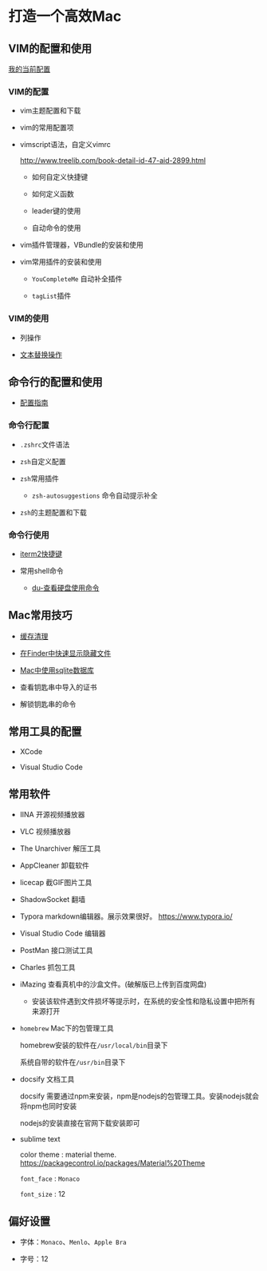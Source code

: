 # 打造一个高效Mac

## VIM的配置和使用

[我的当前配置](/vi_editor/my_configration.md)

### VIM的配置

* vim主题配置和下载

* vim的常用配置项

* vimscript语法，自定义vimrc

    http://www.treelib.com/book-detail-id-47-aid-2899.html

    * 如何自定义快捷键

    * 如何定义函数

    * leader键的使用

    * 自动命令的使用

* vim插件管理器，VBundle的安装和使用

* vim常用插件的安装和使用

    * `YouCompleteMe` 自动补全插件

    * `tagList`插件

### VIM的使用

* 列操作

* [文本替换操作](/vi_editor/vim_replace.md)

## 命令行的配置和使用

* [配置指南](/command_line_tool/command_line_tool_guide.md)

### 命令行配置

* `.zshrc`文件语法

* `zsh`自定义配置

* `zsh`常用插件

    * `zsh-autosuggestions` 命令自动提示补全

* `zsh`的主题配置和下载

### 命令行使用

* [iterm2快捷键](/command_line_tool/iterm2_keymap.md)

* 常用shell命令

    * [du-查看硬盘使用命令](/command_line_tool/diskusage_command.md)

## Mac常用技巧

 * [缓存清理](/frequently_used_skill/缓存清理.md)

 * [在Finder中快速显示隐藏文件](/frequently_used_skill/frequently-used.md?id=finder中快速显示隐藏文件)

 * [Mac中使用sqlite数据库](/frequently_used_skill/how_to_use_sqlite.md)

 * 查看钥匙串中导入的证书

 * 解锁钥匙串的命令

 ## 常用工具的配置

* XCode

* Visual Studio Code

## 常用软件

 * IINA 开源视频播放器

 * VLC 视频播放器

 * The Unarchiver 解压工具

 * AppCleaner 卸载软件

 * licecap 截GIF图片工具

 * ShadowSocket 翻墙

 * Typora markdown编辑器。展示效果很好。 https://www.typora.io/

 * Visual Studio Code 编辑器

 * PostMan 接口测试工具

 * Charles 抓包工具

 * iMazing 查看真机中的沙盒文件。(破解版已上传到百度网盘)
    
    * 安装该软件遇到文件损坏等提示时，在系统的安全性和隐私设置中把所有来源打开

 * `homebrew` Mac下的包管理工具

    homebrew安装的软件在`/usr/local/bin`目录下

    系统自带的软件在`/usr/bin`目录下

* docsify 文档工具

    docsify 需要通过npm来安装，npm是nodejs的包管理工具。安装nodejs就会将npm也同时安装

    nodejs的安装直接在官网下载安装即可

* sublime text 

    color theme : material theme. https://packagecontrol.io/packages/Material%20Theme

    `font_face` : `Monaco`

    `font_size` : 12

## 偏好设置

* 字体：`Monaco`、`Menlo`、`Apple Bra`

* 字号：12